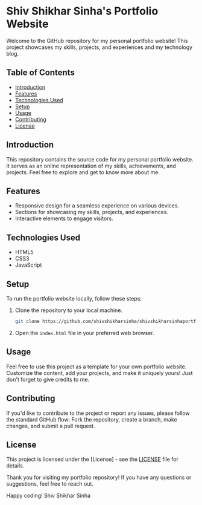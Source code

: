 # Shiv Shikhar Sinha's Portfolio Website

Welcome to the GitHub repository for my personal portfolio website! This project showcases my skills, projects, and experiences and my technology blog.

## Table of Contents

- [Introduction](#introduction)
- [Features](#features)
- [Technologies Used](#technologies-used)
- [Setup](#setup)
- [Usage](#usage)
- [Contributing](#contributing)
- [License](#license)

## Introduction

This repository contains the source code for my personal portfolio website. It serves as an online representation of my skills, achievements, and projects. Feel free to explore and get to know more about me.

## Features

- Responsive design for a seamless experience on various devices.
- Sections for showcasing my skills, projects, and experiences.
- Interactive elements to engage visitors.

## Technologies Used

- HTML5
- CSS3
- JavaScript

## Setup

To run the portfolio website locally, follow these steps:

1. Clone the repository to your local machine.
   ```bash
   git clone https://github.com/shivshikharsinha/shivshikharsinhaportfolio.git
   ```

2. Open the `index.html` file in your preferred web browser.

## Usage

Feel free to use this project as a template for your own portfolio website. Customize the content, add your projects, and make it uniquely yours! Just don't forget to give credits to me.

## Contributing

If you'd like to contribute to the project or report any issues, please follow the standard GitHub flow: Fork the repository, create a branch, make changes, and submit a pull request.

## License

This project is licensed under the [License] - see the [LICENSE](LICENSE) file for details.

Thank you for visiting my portfolio repository! If you have any questions or suggestions, feel free to reach out.

Happy coding!
Shiv Shikhar Sinha
